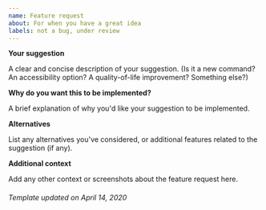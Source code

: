 ```yaml
---
name: Feature request
about: For when you have a great idea
labels: not a bug, under review
---
```


**Your suggestion**

A clear and concise description of your suggestion.
(Is it a new command? An accessibility option? A quality-of-life improvement? Something else?)

**Why do you want this to be implemented?**

A brief explanation of why you'd like your suggestion to be implemented.

**Alternatives**

List any alternatives you've considered, or additional features related to the suggestion (if any).

**Additional context**

Add any other context or screenshots about the feature request here.

###### *Template updated on April 14, 2020*
